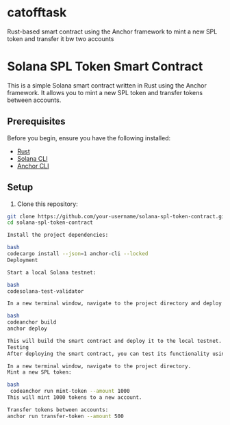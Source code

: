 # catofftask
Rust-based smart contract using the Anchor framework to mint a new SPL token and transfer it bw two accounts
# Solana SPL Token Smart Contract

This is a simple Solana smart contract written in Rust using the Anchor framework. It allows you to mint a new SPL token and transfer tokens between accounts.

## Prerequisites

Before you begin, ensure you have the following installed:

- [Rust](https://www.rust-lang.org/tools/install)
- [Solana CLI](https://docs.solana.com/cli/install-solana-cli-tools)
- [Anchor CLI](https://project-serum.github.io/anchor/getting-started/installation.html)

## Setup

1. Clone this repository:

```bash
git clone https://github.com/your-username/solana-spl-token-contract.git
cd solana-spl-token-contract

Install the project dependencies:

bash
codecargo install --json=1 anchor-cli --locked
Deployment

Start a local Solana testnet:

bash
codesolana-test-validator

In a new terminal window, navigate to the project directory and deploy the smart contract:

bash
codeanchor build
anchor deploy

This will build the smart contract and deploy it to the local testnet. Make sure to keep the test validator running in the other terminal window.
Testing
After deploying the smart contract, you can test its functionality using the Solana CLI and the Anchor client.

In a new terminal window, navigate to the project directory.
Mint a new SPL token:

bash
 codeanchor run mint-token --amount 1000
This will mint 1000 tokens to a new account.

Transfer tokens between accounts:
anchor run transfer-token --amount 500
